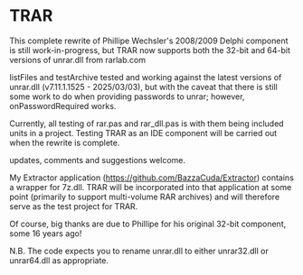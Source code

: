 # TRAR
 
This complete rewrite of Phillipe Wechsler's 2008/2009 Delphi component is still work-in-progress, but TRAR now supports both the 32-bit and 64-bit versions of unrar.dll from rarlab.com

listFiles and testArchive tested and working against the latest versions of unrar.dll (v7.11.1.1525 - 2025/03/03), but with the caveat that there is still some work to do when providing passwords to unrar; however, onPasswordRequired works.

Currently, all testing of rar.pas and rar_dll.pas is with them being included units in a project. Testing TRAR as an IDE component will be carried out when the rewrite is complete.

updates, comments and suggestions welcome.

My Extractor application (https://github.com/BazzaCuda/Extractor) contains a wrapper for 7z.dll. TRAR will be incorporated into that application at some point (primarily to support multi-volume RAR archives) and will therefore serve as the test project for TRAR.

Of course, big thanks are due to Phillipe for his original 32-bit component, some 16 years ago!

N.B. The code expects you to rename unrar.dll to either unrar32.dll or unrar64.dll as appropriate.

